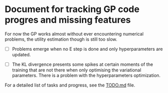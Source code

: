 # Document for tracking GP code progres and missing features

For now the GP works almost without ever encountering numerical problems, the utility estimation though is still too slow.

- [ ] Problems emerge when no E step is done and only hyperparameters are updated.

- [ ] The KL divergence presents some spikes at certain moments of the training that are not there when only optimising the variational parameters. 
        There is a problem with the hyperparameters optimization. 

For a detailed list of tasks and progress, see the [TODO.md](../TODO.md) file.